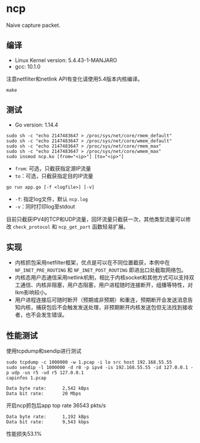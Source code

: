# ncp
Naive capture packet.

## 编译
- Linux Kernel version: 5.4.43-1-MANJARO
- gcc: 10.1.0

注意netfilter和netlink API有变化请使用5.4版本内核编译。

```
make
```

## 测试
- Go version: 1.14.4

```
sudo sh -c "echo 2147483647 > /proc/sys/net/core/rmem_default"
sudo sh -c "echo 2147483647 > /proc/sys/net/core/wmem_default"
sudo sh -c "echo 2147483647 > /proc/sys/net/core/rmem_max"
sudo sh -c "echo 2147483647 > /proc/sys/net/core/wmem_max"
sudo insmod ncp.ko [from="<ip>"] [to="<ip>"]
```
- `from`: 可选，只截获指定源IP流量
- `to`：可选，只截获指定目的IP流量

```
go run app.go [-f <logfile>] [-v]
```
- `-f`: 指定log文件，默认 `ncp.log`
- `-v`：同时打印log至stdout

目前只截获IPV4的TCP和UDP流量，回环流量只截获一次，其他类型流量可以修改 `check_protocol` 和 `ncp_get_port` 函数轻易扩展。

## 实现
- 内核抓包采用netfilter框架，优点是可以在不同位置截获，本例中在 `NF_INET_PRE_ROUTING` 和 `NF_INET_POST_ROUTING` 即进出口处截取网络包。
- 内核态用户态通信采用netlink机制，相比于内核socket和其他方式可以支持双工通信、内核非阻塞，用户态阻塞，用户进程随时连接断开，组播等特性，对lkm影响较小。
- 用户进程连接后可随时断开（预期或非预期）和重连，预期断开会发送消息告知内核，捕获包后不会触发发送处理，非预期断开内核发送包但无法找到接收者，也不会发生错误。

## 性能测试
使用tcpdump和sendip进行测试
```
sudo tcpdump -c 1000000 -w 1.pcap -i lo src host 192.168.55.55
sudo sendip -l 1000000 -d r8 -p ipv4 -is 192.168.55.55 -id 127.0.0.1 -p udp -us r5 -ud r5 127.0.0.1
capinfos 1.pcap
```
```
Data byte rate:      2,542 kBps
Data bit rate:       20 Mbps
```
开启ncp抓包后app top rate 36543 pkts/s
```
Data byte rate:      1,192 kBps
Data bit rate:       9,543 kbps
```
性能损失53.1%